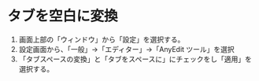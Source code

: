 # タブを空白に変換
1. 画面上部の「ウィンドウ」から「設定」を選択する。
2. 設定画面から、「一般」→「エディター」→「AnyEdit ツール」を選択
3. 「タブスペースの変換」と「タブをスペースに」にチェックをし「適用」を選択する。
